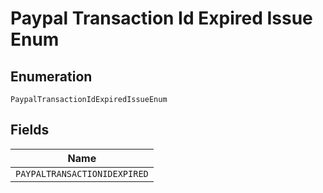 
# Paypal Transaction Id Expired Issue Enum

## Enumeration

`PaypalTransactionIdExpiredIssueEnum`

## Fields

| Name |
|  --- |
| `PAYPALTRANSACTIONIDEXPIRED` |

